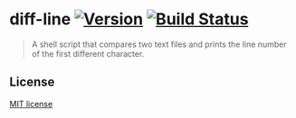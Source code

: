 # diff-line [![Version](https://img.shields.io/badge/version-v0.0.0-orange.svg?style=flat)](https://github.com/yuanqing/diff-line/releases) [![Build Status](https://img.shields.io/travis/yuanqing/diff-line.svg?style=flat)](https://travis-ci.org/yuanqing/diff-line)

> A shell script that compares two text files and prints the line number of the first different character.

## License

[MIT license](https://github.com/yuanqing/diff-line/blob/master/LICENSE)
